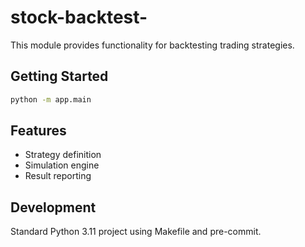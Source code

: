 # stock-backtest-<module>

This module provides functionality for backtesting trading strategies.

## Getting Started

```bash
python -m app.main
```

## Features

- Strategy definition
- Simulation engine
- Result reporting

## Development

Standard Python 3.11 project using Makefile and pre-commit.
